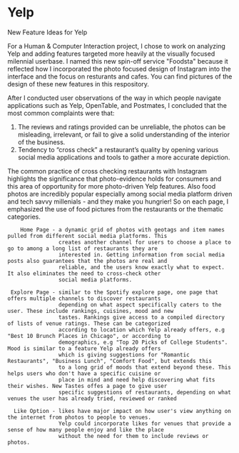 # Yelp
New Feature Ideas for Yelp

For a Human & Computer Interaction project, I chose to work on analyzing Yelp and adding features targeted more heavily
at the visually focused milennial userbase. I named this new spin-off service "Foodsta" because it reflected how I
incorporated the photo focused design of Instagram into the interface and the focus on resturants and cafes. 
You can find pictures of the design of these new features in this respository.

After I conducted user observations of the way in which people navigate applications such as Yelp, OpenTable, and Postmates,
I concluded that the most common complaints were that:
1. The reviews and ratings provided can be unreliable, the photos can be misleading, irrelevant, or fail to give a solid
understanding of the interior of the business.
2. Tendency to “cross check” a restaurant’s quality by opening various social media applications and tools to gather a more
accurate depiction.

The common practice of cross checking restaurants with Instagram highlights the significance that photo-evidence holds
for consumers and this area of opportunity for more photo-driven Yelp features. Also food photos are incredibly popular 
especially among social media platform driven and tech savvy millenials - and they make you hungrier! So on each page,
I emphasized the use of food pictures from the restaurants or the thematic categories. 

        Home Page - a dynamic grid of photos with geotags and item names pulled from different social media platforms. This 
                    creates another channel for users to choose a place to go to among a long list of restaurants they are
                    interested in. Getting information from social media posts also guarantees that the photos are real and
                    reliable, and the users know exactly what to expect. It also eliminates the need to cross-check other
                    social media platforms. 

     Explore Page - similar to the Spotify explore page, one page that offers multiple channels to discover restaurants
                    depending on what aspect specifically caters to the user. These include rankings, cuisines, mood and new
                    tastes. Rankings give access to a compiled directory of lists of venue ratings. These can be categorized
                    according to location which Yelp already offers, e.g "Best 10 Brunch Places in Chicago", or according to
                    demographics, e.g "Top 20 Picks of College Students". Mood is similar to a feature Yelp already offers
                    which is giving suggestions for "Romantic Restaurants", "Business Lunch", "Comfort Food", but extends this
                    to a long grid of moods that extend beyond these. This helps users who don't have a specific cuisine or
                    place in mind and need help discovering what fits their wishes. New Tastes offes a page to give user 
                    specific suggestions of restaurants, depending on what venues the user has already tried, reviewed or ranked

      Like Option - likes have major impact on how user's view anything on the internet from photos to people to venues. 
                    Yelp could incorporate likes for venues that provide a sense of how many people enjoy and like the place 
                    without the need for them to include reviews or photos.
                
  

